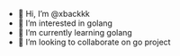 - 👋 Hi, I’m @xbackkk
- 👀 I’m interested in golang
- 🌱 I’m currently learning golang
- 💞️ I’m looking to collaborate on go project

<!---
xbackkk/xbackkk is a ✨ special ✨ repository because its `README.md` (this file) appears on your GitHub profile.
You can click the Preview link to take a look at your changes.
--->
